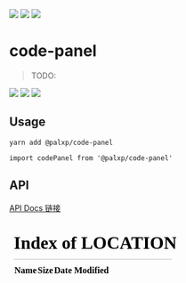 <img style="display: inline-block;" src="https://img.shields.io/github/watchers/palxiao/front-end-arsenal?style=social" />
<img style="display: inline-block;" src="https://img.shields.io/github/forks/palxiao/front-end-arsenal?style=social" />
<img style="display: inline-block;" src="https://img.shields.io/github/stars/palxiao/front-end-arsenal?style=social" />
  
  # code-panel

> TODO:

  <img style="display: inline-block;" src="https://img.shields.io/npm/v/@palxp/code-panel" />
  <img style="display: inline-block;" src="https://img.shields.io/bundlephobia/min/@palxp/code-panel?color=%2344cc88" />
  <img style="display: inline-block;" src="https://img.shields.io/npm/dm/@palxp/code-panel" />
  
  ## Usage
  
  ```
  yarn add @palxp/code-panel
  
  import codePanel from '@palxp/code-panel'
  ```
  
  ## API
  [API Docs 链接](/#/docs)
  <iframe src="/#/docs/code-panel/index?preview=true" frameborder="0"></iframe>
